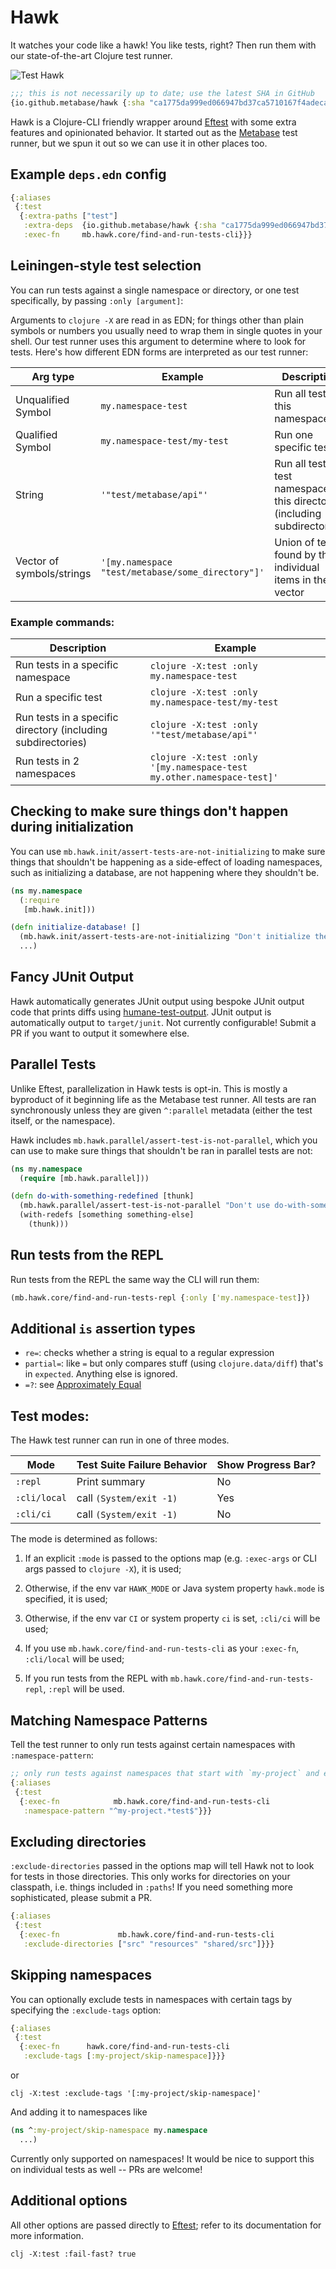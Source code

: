# Hawk

It watches your code like a hawk! You like tests, right? Then run them with our state-of-the-art Clojure test runner.

![Test Hawk](https://github.com/metabase/hawk/raw/main/assets/test_hawk.png)

```clj
;;; this is not necessarily up to date; use the latest SHA in GitHub
{io.github.metabase/hawk {:sha "ca1775da999ed066947bd37ca5710167f4adecaa"}}
```

Hawk is a Clojure-CLI friendly wrapper around [Eftest](https://github.com/weavejester/eftest) with some extra features
and opinionated behavior. It started out as the [Metabase](https://github.com/metabase/metabase) test runner, but we
spun it out so we can use it in other places too.

## Example `deps.edn` config

```clj
{:aliases
 {:test
  {:extra-paths ["test"]
   :extra-deps  {io.github.metabase/hawk {:sha "ca1775da999ed066947bd37ca5710167f4adecaa"}}
   :exec-fn     mb.hawk.core/find-and-run-tests-cli}}}
```

## Leiningen-style test selection

You can run tests against a single namespace or directory, or one test specifically, by passing `:only [argument]`:

Arguments to `clojure -X` are read in as EDN; for things other than plain symbols or numbers you usually need to wrap
them in single quotes in your shell. Our test runner uses this argument to determine where to look for tests. Here's
how different EDN forms are interpreted as our test runner:

| Arg type | Example | Description |
| --- | --- | --- |
| Unqualified Symbol | `my.namespace-test` | Run all tests in this namespace |
| Qualified Symbol | `my.namespace-test/my-test` | Run one specific test |
| String | `'"test/metabase/api"'` | Run all tests in test namespaces in this directory (including subdirectories) |
| Vector of symbols/strings | `'[my.namespace "test/metabase/some_directory"]'` | Union of tests found by the individual items in the vector |

### Example commands:

| Description | Example |
| --- | --- |
| Run tests in a specific namespace | `clojure -X:test :only my.namespace-test` |
| Run a specific test | `clojure -X:test :only my.namespace-test/my-test` |
| Run tests in a specific directory (including subdirectories) | `clojure -X:test :only '"test/metabase/api"'` |
| Run tests in 2 namespaces | `clojure -X:test :only '[my.namespace-test my.other.namespace-test]'` |


## Checking to make sure things don't happen during initialization

You can use `mb.hawk.init/assert-tests-are-not-initializing` to make sure things that shouldn't be happening as a
side-effect of loading namespaces, such as initializing a database, are not happening where they shouldn't be.

```clj
(ns my.namespace
  (:require
   [mb.hawk.init]))

(defn initialize-database! []
  (mb.hawk.init/assert-tests-are-not-initializing "Don't initialize the database in a top-level form!")
  ...)
```

## Fancy JUnit Output

Hawk automatically generates JUnit output using bespoke JUnit output code that prints diffs using
[humane-test-output](https://github.com/pjstadig/humane-test-output). JUnit output is automatically output to
`target/junit`. Not currently configurable! Submit a PR if you want to output it somewhere else.

## Parallel Tests

Unlike Eftest, parallelization in Hawk tests is opt-in. This is mostly a byproduct of it beginning life as the
Metabase test runner. All tests are ran synchronously unless they are given `^:parallel` metadata (either the test
itself, or the namespace).

Hawk includes `mb.hawk.parallel/assert-test-is-not-parallel`, which you can use to make sure things that shouldn't be ran
in parallel tests are not:

```clj
(ns my.namespace
  (require [mb.hawk.parallel]))

(defn do-with-something-redefined [thunk]
  (mb.hawk.parallel/assert-test-is-not-parallel "Don't use do-with-something-redefined inside parallel tests!")
  (with-redefs [something something-else]
    (thunk)))
```

## Run tests from the REPL

Run tests from the REPL the same way the CLI will run them:

```clj
(mb.hawk.core/find-and-run-tests-repl {:only ['my.namespace-test]})
```

## Additional `is` assertion types

* `re=`: checks whether a string is equal to a regular expression
* `partial=`: like `=` but only compares stuff (using `clojure.data/diff`) that's in `expected`. Anything else is ignored.
* `=?`: see [Approximately Equal](/docs/approximately-equal.md)

## Test modes:

The Hawk test runner can run in one of three modes.

| Mode | Test Suite Failure Behavior | Show Progress Bar? |
|--|--|--|
| `:repl` | Print summary | No |
| `:cli/local` | call `(System/exit -1)` | Yes |
| `:cli/ci` | call `(System/exit -1)` | No |

The mode is determined as follows:

1. If an explicit `:mode` is passed to the options map (e.g. `:exec-args` or CLI args passed to `clojure -X`), it is
   used;

2. Otherwise, if the env var `HAWK_MODE` or Java system property `hawk.mode` is specified, it is used;

3. Otherwise, if the env var `CI` or system property `ci` is set, `:cli/ci` will be used;

4. If you use `mb.hawk.core/find-and-run-tests-cli` as your `:exec-fn`, `:cli/local` will be used;

5. If you run tests from the REPL with `mb.hawk.core/find-and-run-tests-repl`, `:repl` will be used.

## Matching Namespace Patterns

Tell the test runner to only run tests against certain namespaces with `:namespace-pattern`:

```clj
;; only run tests against namespaces that start with `my-project` and end with `test`
{:aliases
 {:test
  {:exec-fn            mb.hawk.core/find-and-run-tests-cli
   :namespace-pattern "^my-project.*test$"}}}
```

## Excluding directories

`:exclude-directories` passed in the options map will tell Hawk not to look for tests in those directories. This only
works for directories on your classpath, i.e. things included in `:paths`! If you need something more sophisticated,
please submit a PR.

```clj
{:aliases
 {:test
  {:exec-fn             mb.hawk.core/find-and-run-tests-cli
   :exclude-directories ["src" "resources" "shared/src"]}}}
```

## Skipping namespaces

You can optionally exclude tests in namespaces with certain tags by specifying the `:exclude-tags` option:

```clj
{:aliases
 {:test
  {:exec-fn      hawk.core/find-and-run-tests-cli
   :exclude-tags [:my-project/skip-namespace]}}}
```

or

```
clj -X:test :exclude-tags '[:my-project/skip-namespace]'
```

And adding it to namespaces like

```clj
(ns ^:my-project/skip-namespace my.namespace
  ...)
```

Currently only supported on namespaces! It would be nice to support this on individual tests as well -- PRs are welcome!

## Additional options

All other options are passed directly to [Eftest](https://github.com/weavejester/eftest); refer to its documentation
for more information.

```
clj -X:test :fail-fast? true
```
